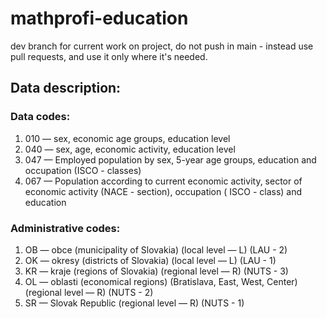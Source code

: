 # mathprofi-education

dev branch for current work on project, do not push in main - instead use pull requests, and use it only where it's
needed.

## Data description:

### Data codes:

1. 010 — sex, economic age groups, education level
2. 040 — sex, age, economic activity, education level
3. 047 — Employed population by sex, 5-year age groups, education and occupation (ISCO - classes)
4. 067 — Population according to current economic activity, sector of economic activity (NACE - section), occupation (
   ISCO - class) and education

### Administrative codes:

1. OB — obce (municipality of Slovakia) (local level — L) (LAU - 2)
2. OK — okresy (districts of Slovakia) (local level — L) (LAU - 1)
3. KR — kraje (regions of Slovakia) (regional level — R) (NUTS - 3)
4. OL — oblasti (economical regions) (Bratislava, East, West, Center) (regional level — R) (NUTS - 2)
5. SR — Slovak Republic (regional level — R) (NUTS - 1)
